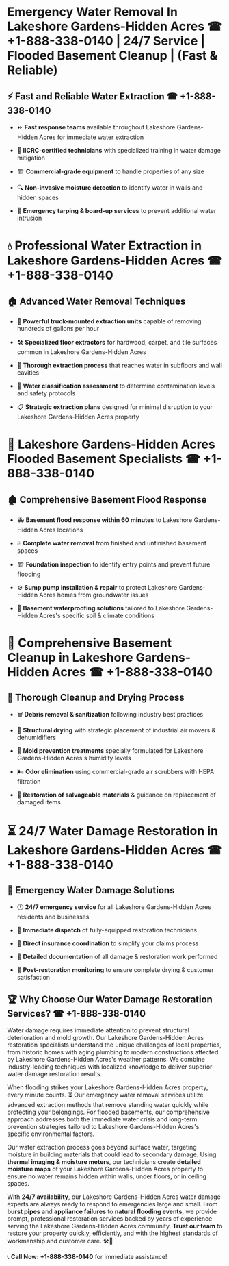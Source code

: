 # Emergency Water Removal In Lakeshore Gardens-Hidden Acres ☎ +1-888-338-0140 | 24/7 Service | Flooded Basement Cleanup | (Fast & Reliable)  

## ⚡ Fast and Reliable Water Extraction ☎ +1-888-338-0140  
- ⏩ **Fast response teams** available throughout Lakeshore Gardens-Hidden Acres for immediate water extraction  
- 🏅 **IICRC-certified technicians** with specialized training in water damage mitigation  
- 🏗️ **Commercial-grade equipment** to handle properties of any size  
- 🔍 **Non-invasive moisture detection** to identify water in walls and hidden spaces  
- 🛑 **Emergency tarping & board-up services** to prevent additional water intrusion  

# 💧 Professional Water Extraction in Lakeshore Gardens-Hidden Acres ☎ +1-888-338-0140  

## 🏠 Advanced Water Removal Techniques  
- 🚛 **Powerful truck-mounted extraction units** capable of removing hundreds of gallons per hour  
- 🛠️ **Specialized floor extractors** for hardwood, carpet, and tile surfaces common in Lakeshore Gardens-Hidden Acres  
- 📏 **Thorough extraction process** that reaches water in subfloors and wall cavities  
- 🧪 **Water classification assessment** to determine contamination levels and safety protocols  
- 📋 **Strategic extraction plans** designed for minimal disruption to your Lakeshore Gardens-Hidden Acres property  

# 🌊 Lakeshore Gardens-Hidden Acres Flooded Basement Specialists ☎ +1-888-338-0140  

## 🏚️ Comprehensive Basement Flood Response  
- 🚑 **Basement flood response within 60 minutes** to Lakeshore Gardens-Hidden Acres locations  
- 💦 **Complete water removal** from finished and unfinished basement spaces  
- 🏗️ **Foundation inspection** to identify entry points and prevent future flooding  
- ⚙️ **Sump pump installation & repair** to protect Lakeshore Gardens-Hidden Acres homes from groundwater issues  
- 🌱 **Basement waterproofing solutions** tailored to Lakeshore Gardens-Hidden Acres's specific soil & climate conditions  

# 🧹 Comprehensive Basement Cleanup in Lakeshore Gardens-Hidden Acres ☎ +1-888-338-0140  

## 🔄 Thorough Cleanup and Drying Process  
- 🗑️ **Debris removal & sanitization** following industry best practices  
- 💨 **Structural drying** with strategic placement of industrial air movers & dehumidifiers  
- 🦠 **Mold prevention treatments** specially formulated for Lakeshore Gardens-Hidden Acres's humidity levels  
- 🌬️ **Odor elimination** using commercial-grade air scrubbers with HEPA filtration  
- 🔧 **Restoration of salvageable materials** & guidance on replacement of damaged items  

# ⏳ 24/7 Water Damage Restoration in Lakeshore Gardens-Hidden Acres ☎ +1-888-338-0140  

## 🚀 Emergency Water Damage Solutions  
- 🕛 **24/7 emergency service** for all Lakeshore Gardens-Hidden Acres residents and businesses  
- 🚒 **Immediate dispatch** of fully-equipped restoration technicians  
- 🏦 **Direct insurance coordination** to simplify your claims process  
- 📜 **Detailed documentation** of all damage & restoration work performed  
- 🔎 **Post-restoration monitoring** to ensure complete drying & customer satisfaction  

## 🏆 Why Choose Our Water Damage Restoration Services? ☎ +1-888-338-0140  
Water damage requires immediate attention to prevent structural deterioration and mold growth. Our Lakeshore Gardens-Hidden Acres restoration specialists understand the unique challenges of local properties, from historic homes with aging plumbing to modern constructions affected by Lakeshore Gardens-Hidden Acres's weather patterns. We combine industry-leading techniques with localized knowledge to deliver superior water damage restoration results.  

When flooding strikes your Lakeshore Gardens-Hidden Acres property, every minute counts. ⏳ Our emergency water removal services utilize advanced extraction methods that remove standing water quickly while protecting your belongings. For flooded basements, our comprehensive approach addresses both the immediate water crisis and long-term prevention strategies tailored to Lakeshore Gardens-Hidden Acres's specific environmental factors.  

Our water extraction process goes beyond surface water, targeting moisture in building materials that could lead to secondary damage. Using **thermal imaging & moisture meters**, our technicians create **detailed moisture maps** of your Lakeshore Gardens-Hidden Acres property to ensure no water remains hidden within walls, under floors, or in ceiling spaces.  

With **24/7 availability**, our Lakeshore Gardens-Hidden Acres water damage experts are always ready to respond to emergencies large and small. From **burst pipes** and **appliance failures** to **natural flooding events**, we provide prompt, professional restoration services backed by years of experience serving the Lakeshore Gardens-Hidden Acres community. **Trust our team** to restore your property quickly, efficiently, and with the highest standards of workmanship and customer care. 🛠️💪  

📞 **Call Now: +1-888-338-0140** for immediate assistance!